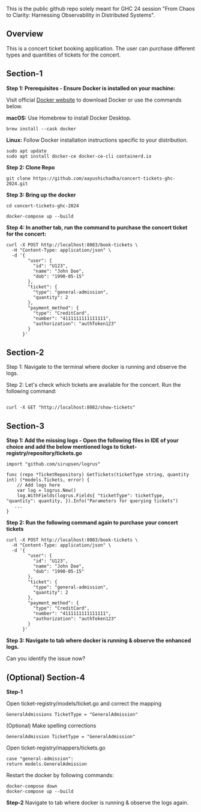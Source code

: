 This is the public github repo solely meant for GHC 24 session "From Chaos to Clarity: Harnessing Observability in Distributed Systems".

## Overview

This is a concert ticket booking application. The user can purchase different types and quantities of tickets for the concert.


## Section-1

**Step 1: Prerequisites - Ensure Docker is installed on your machine:**

Visit official [Docker website](https://www.docker.com/products/docker-desktop/) to download Docker or use the commands below.

**macOS:** Use Homebrew to install Docker Desktop.

```
brew install --cask docker
```

**Linux:** Follow Docker installation instructions specific to your distribution.

```
sudo apt update
sudo apt install docker-ce docker-ce-cli containerd.io
```

**Step 2: Clone Repo**

```
git clone https://github.com/aayushichadha/concert-tickets-ghc-2024.git
```

**Step 3:  Bring up the docker**

```
cd concert-tickets-ghc-2024

docker-compose up --build
```

**Step 4: In another tab, run the command to purchase the concert ticket for the concert:**

```
curl -X POST http://localhost:8083/book-tickets \
  -H "Content-Type: application/json" \
  -d '{
        "user": {
          "id": "U123",
          "name": "John Doe",
          "dob": "1990-05-15"
        },
        "ticket": {
          "type": "general-admission",
          "quantity": 2
        },
        "payment_method": {
          "type": "CreditCard",
          "number": "4111111111111111",
          "authorization": "authToken123"
        }
      }'
```


## Section-2

Step 1: Navigate to the terminal where docker is running and observe the logs.

Step 2: Let's check which tickets are available for the concert. Run the following command:

```

curl -X GET "http://localhost:8082/show-tickets"

```


## Section-3

**Step 1: Add the missing logs - Open the following files in IDE of your choice and add the below mentioned logs to ticket-registry/repository/tickets.go**


```
import "github.com/sirupsen/logrus"
```


```
func (repo *TicketRepository) GetTickets(ticketType string, quantity int) (*models.Tickets, error) {
    // Add logs here
    var log = logrus.New()
    log.WithFields(logrus.Fields{ "ticketType": ticketType, "quantity": quantity, }).Info("Parameters for querying tickets")
   ...
}
```

**Step 2: Run the following command again to purchase your concert tickets**

```
curl -X POST http://localhost:8083/book-tickets \
  -H "Content-Type: application/json" \
  -d '{
        "user": {
          "id": "U123",
          "name": "John Doe",
          "dob": "1990-05-15"
        },
        "ticket": {
          "type": "general-admission",
          "quantity": 2
        },
        "payment_method": {
          "type": "CreditCard",
          "number": "4111111111111111",
          "authorization": "authToken123"
        }
      }'
```

**Step 3: Navigate to tab where docker is running & observe the enhanced logs.**

Can you identify the issue now?


## (Optional) Section-4

**Step-1**

Open ticket-registry/models/ticket.go and correct the mapping
```
GeneralAdmissions TicketType = "GeneralAdmission"
```

(Optional) Make spelling corrections

``` 
GeneralAdmission TicketType = "GeneralAdmission"
```

Open ticket-registry/mappers/tickets.go

```
case "general-admission":
return models.GeneralAdmission
```

Restart the docker by following commands:

```
docker-compose down
docker-compose up --build
```


**Step-2**
Navigate to tab where docker is running & observe the logs again.


